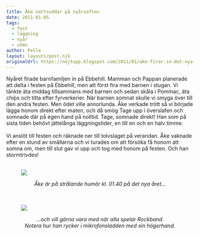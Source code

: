 ```yaml
---
title: Åke nattsuddar på nyårsafton
date: 2011-01-05
tags: 
  - fest
  - läggning
  - nyår
  - sömn	
author: Pelle
layout: layouts/post.njk
originalUrl: https://nejtupp.blogspot.com/2011/01/ake-firar-in-det-nya-aret.html
---
```


<div style="text-align: left;">Nyåret firade barnfamiljen in på Ebbehill. Mamman och Pappan planerade att delta i festen på Ebbehill, men att först fira med barnen i stugan. Vi tänkte äta middag tillsammans med barnen och sedan skåla i Pommac, äta chips och titta efter fyrverkerier. När barnen somnat skulle vi smyga över till den andra festen. Men ödet ville annorlunda. Åke verkade trött så vi började lägga honom direkt efter maten, och då smög Tage upp i överslafen och somnade där på egen hand på nolltid. Tage, somnade direkt! Han som på sista tiden behövt jättelånga läggningstider, en till en och en halv timme.</div><div><br></div><div>Vi anslöt till festen och räknade ner till tolvslaget på verandan. Åke vaknade efter en stund av smällarna och vi turades om att försöka få honom att somna om, men till slut gav vi upp och tog med honom på festen. Och han stormtrivdes!<br><div><div style="text-align: center;"><br></div><figure>
	<img src="../../../../img/Nyarsafton__MG_7212.jpg" border="0"></div></div><div><div style="text-align: center;"><span class="Apple-style-span"><i>Åke är på strålande humör kl. 01.40 på det nya året...</i></span></div><div style="text-align: center;"><br></div><div style="text-align: center;"><br></div><figure>
	<img src="../../../../img/Nyarsafton__MG_7246.jpg" border="0"></div></div><div style="text-align: center;"><i><span class="Apple-style-span">...och vill gärna vara med när alla spelar Rockband.<br>Notera hur han rycker i mikrofonsladden med sin högerhand.</span></i><br></div></div>
